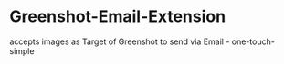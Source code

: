 # Greenshot-Email-Extension
accepts images as Target of Greenshot to send via Email - one-touch-simple
